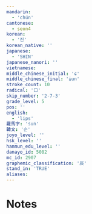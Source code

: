 ```yaml
---
mandarin:
  - 'chún'
cantonese:
  - seon4
korean:
  - '진'
korean_native: ''
japanese:
  - 'SHIN'
japanese_nanori: ''
vietnamese:
middle_chinese_initial: 'ɕ'
middle_chinese_final: 'ɨun'
stroke_count: 10
radical: '口'
skip_number: '2-7-3'
grade_level: 5
pos: ''
english:
  - 'lips'
羅馬字: 'sun'
韓文: '순'
joyo_level: ''
hsk_level: ''
hanmun_edu_level: ''
danayo_id: 5082
mc_id: 2907
graphemic_classification: '辰'
stand_in: 'TRUE'
aliases:
---
```


# Notes
